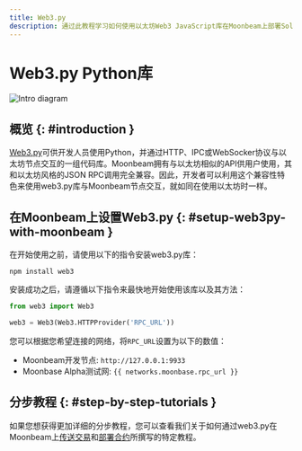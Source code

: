 ```yaml
---
title: Web3.py
description: 通过此教程学习如何使用以太坊Web3 JavaScript库在Moonbeam上部署Solidity智能合约。
---
```

# Web3.py Python库

![Intro diagram](/images/builders/tools/eth-libraries/web3py-banner.png)

## 概览 {: #introduction } 

[Web3.py](https://web3py.readthedocs.io/)可供开发人员使用Python，并通过HTTP、IPC或WebSocker协议与以太坊节点交互的一组代码库。Moonbeam拥有与以太坊相似的API供用户使用，其和以太坊风格的JSON RPC调用完全兼容。因此，开发者可以利用这个兼容性特色来使用web3.py库与Moonbeam节点交互，就如同在使用以太坊时一样。

## 在Moonbeam上设置Web3.py {: #setup-web3py-with-moonbeam } 

在开始使用之前，请使用以下的指令安装web3.py库：

```
npm install web3
```

安装成功之后，请遵循以下指令来最快地开始使用该库以及其方法：

```py
from web3 import Web3

web3 = Web3(Web3.HTTPProvider('RPC_URL'))
```

您可以根据您希望连接的网络，将`RPC_URL`设置为以下的数值：

 - Moonbeam开发节点: `http://127.0.0.1:9933`
 - Moonbase Alpha测试网: `{{ networks.moonbase.rpc_url }}`

## 分步教程 {: #step-by-step-tutorials } 

如果您想获得更加详细的分步教程，您可以查看我们关于如何通过web3.py在Moonbeam上[传送交易](/getting-started/local-node/send-transaction/)和[部署合约](/getting-started/local-node/deploy-contract/)所撰写的特定教程。

